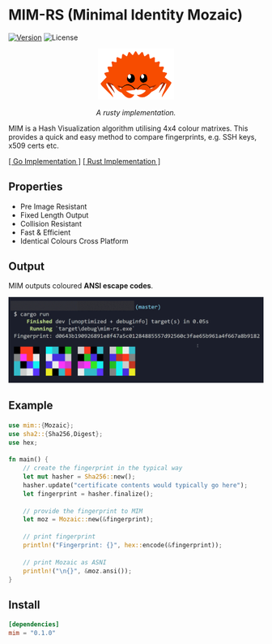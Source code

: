 # MIM-RS (Minimal Identity Mozaic)

[![Version](https://img.shields.io/crates/v/mim?style=flat-square)](https://crates.io/crates/mim)
![License](https://img.shields.io/crates/l/mim?style=flat-square)

<div align="center">
	<img width="150px" src=".github/rust.svg" />
	
*A rusty implementation.*
</div>


MIM is a Hash Visualization algorithm utilising 4x4 colour matrixes. This provides a quick and easy method to compare fingerprints, e.g. SSH keys, x509 certs etc.

[\[ Go Implementation \]](https://github.com/go-compile/mim)
[\[ Rust Implementation \]](https://github.com/go-compile/mim-rs)

## Properties
- Pre Image Resistant
- Fixed Length Output
- Collision Resistant
- Fast & Efficient
- Identical Colours Cross Platform

## Output

MIM outputs coloured **ANSI escape codes**.

![Mim Rust Image](.github/mim.png)

## Example

```rust
use mim::{Mozaic};
use sha2::{Sha256,Digest};
use hex;

fn main() {
	// create the fingerprint in the typical way
	let mut hasher = Sha256::new();
    hasher.update("certificate contents would typically go here");
    let fingerprint = hasher.finalize();

	// provide the fingerprint to MIM
    let moz = Mozaic::new(&fingerprint);

	// print fingerprint
    println!("Fingerprint: {}", hex::encode(&fingerprint));

	// print Mozaic as ASNI
    println!("\n{}", &moz.ansi());
}
```

## Install

```toml
[dependencies]
mim = "0.1.0"
```